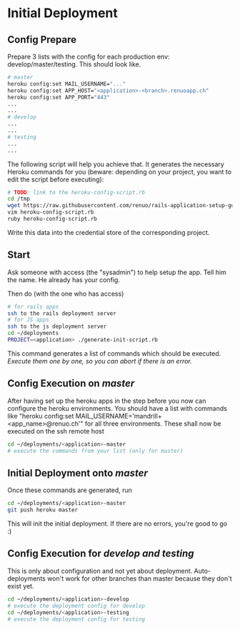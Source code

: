 # Initial Deployment

## Config Prepare

Prepare 3 lists with the config for each production env: develop/master/testing. This should look like.

```sh
# master
heroku config:set MAIL_USERNAME="..."
heroku config:set APP_HOST="<application>-<branch>.renuoapp.ch"
heroku config:set APP_PORT="443"
...
...
# develop
...
...
# testing
...
...
```

The following script will help you achieve that. It generates the necessary Heroku commands for you (beware: depending on your project, you want to edit the script before executing):

```sh
# TODO: link to the heroku-config-script.rb
cd /tmp
wget https://raw.githubusercontent.com/renuo/rails-application-setup-guide/master/scripts/heroku-config-script.rb
vim heroku-config-script.rb
ruby heroku-config-script.rb
```

Write this data into the credential store of the corresponding project.

## Start

Ask someone with access (the "sysadmin") to help setup the app. Tell him the <application> name. He already has your config.

Then do (with the one who has access)

```sh
# for rails apps
ssh to the rails deployment server
# for JS apps
ssh to the js deployment server
cd ~/deployments
PROJECT=<application> ./generate-init-script.rb
```

This command generates a list of commands which should be executed. *Execute them one by one, so you can abort if there is an error.*

## Config Execution on *master*

After having set up the heroku apps in the step before you now can configure the heroku environments. You should have a list with commands like "heroku config:set MAIL_USERNAME='mandrill+<app_name>@renuo.ch'" for all three environments. These shall now be executed on the ssh remote host

```sh
cd ~/deployments/<application>-master
# execute the commands from your list (only for master)
```

## Initial Deployment onto *master*

Once these commands are generated, run

```sh
cd ~/deployments/<application>-master
git push heroku master
```

This will init the initial deployment. If there are no errors, you're good to go :)

## Config Execution for *develop and testing*

This is only about configuration and not yet about deployment. Auto-deployments won't work for other branches than master because they don't exist yet.

```sh
cd ~/deployments/<application>-develop
# execute the deployment config for develop
cd ~/deployments/<application>-testing
# execute the deployment config for testing
```
